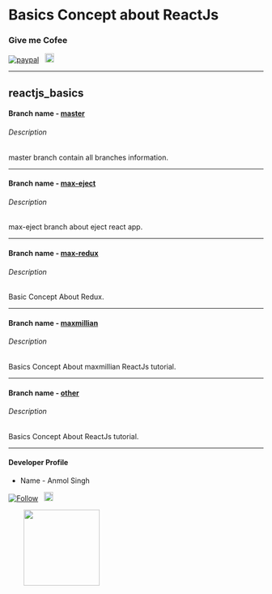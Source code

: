 # Basics Concept about ReactJs

### Give me Cofee
[![paypal](https://aleen42.github.io/badges/src/paypal.svg)](https://paypal.me/anmolsukki?locale.x=en_GB) &nbsp;
<a href="https://raw.githubusercontent.com/anmolsukki/stuff/pics/images/google_pay_barcode.png" ><img src="https://github.com/anmolsukki/stuff/blob/pics/images/google_pay_logo.png" height="18px"></a> &nbsp;
<a href="https://raw.githubusercontent.com/anmolsukki/stuff/pics/images/paytm_barcode.jpg" ><img src="https://github.com/anmolsukki/stuff/blob/pics/images/paytm_icon.png" height="16px"></a>

------------------------------------------------------------------------------------------------------------------------------------------

## reactjs_basics

#### Branch name - [master](https://github.com/anmolsukki/reactjs_basics/tree/master)
###### Description 

master branch contain all branches information.

----------------------------------------------------------------------------------------------------------------------------------------

#### Branch name - [max-eject](https://github.com/anmolsukki/reactjs_basics/tree/max-eject)
###### Description 

max-eject branch about eject react app.

----------------------------------------------------------------------------------------------------------------------------------------

#### Branch name - [max-redux](https://github.com/anmolsukki/reactjs_basics/tree/max-redux)
###### Description 

Basic Concept About Redux.

----------------------------------------------------------------------------------------------------------------------------------------

#### Branch name - [maxmillian](https://github.com/anmolsukki/reactjs_basics/tree/maxmillian)
###### Description 

Basics Concept About maxmillian ReactJs tutorial.

----------------------------------------------------------------------------------------------------------------------------------------

#### Branch name - [other](https://github.com/anmolsukki/reactjs_basics/tree/other)
###### Description 

Basics Concept About ReactJs tutorial.

----------------------------------------------------------------------------------------------------------------------------------------

#### Developer Profile
*   Name - Anmol Singh

[![Follow](https://img.shields.io/twitter/url/https/github.com/openebs/openebs.svg?style=social&label=Follow)](https://twitter.com/Anmolsukki) &nbsp;
<a href="https://www.linkedin.com/in/anmolsukki/" ><img src="https://upload.wikimedia.org/wikipedia/commons/0/01/LinkedIn_Logo.svg" height="18px"></a>

<kbd>
<img src="https://pbs.twimg.com/profile_images/917773516388294657/blG446QN_400x400.jpg" hspace="30" height="150px">
  </kbd>
<br/>

